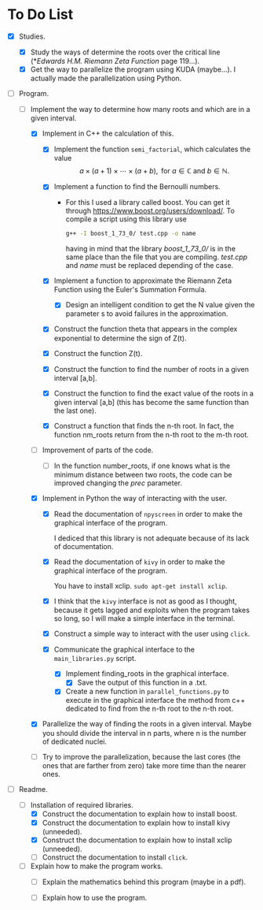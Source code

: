 # To Do List

- [x] Studies.
   - [x] Study the ways of determine the roots over the critical line (**Edwards H.M. Riemann Zeta Function* page 119...).
   - [x] Get the way to parallelize the program using KUDA (maybe...). I actually made the parallelization using Python.

 - [ ] Program.

    - [ ] Implement the way to determine how many roots and which are in a given interval.

       - [x] Implement in C++ the calculation of this.

         - [x] Implement the function `semi_factorial`, which calculates the value
           $$
           a\times(a+1)\times\cdots\times (a+b), \text{ for } a\in\mathbb{C} \text{ and }b\in\mathbb{N}.
           $$

         - [x] Implement a function to find the Bernoulli numbers.

           - For this I used a library called boost. You can get it through https://www.boost.org/users/download/. To compile a script using this library use 

             ```bash
             g++ -I boost_1_73_0/ test.cpp -o name
             ```

             having in mind that the library *boost_1_73_0/* is in the same place than the file that you are compiling. *test.cpp* and *name* must be replaced depending of the case.

         - [x] Implement a function to approximate the Riemann Zeta Function using the Euler's Summation Formula.

           - [x] Design an intelligent condition to get the N value given the parameter s to avoid failures in the approximation.

         - [x] Construct the function theta that appears in the complex exponential to determine the sign of Z(t).

         - [x] Construct the function Z(t).

         - [x] Construct the function to find the number of roots in a given interval [a,b].

         - [x] Construct the function to find the exact value of the roots in a given interval [a,b] (this has become the same function than the last one).

         - [x] Construct a function that finds the n-th root. In fact, the function nm_roots return from the n-th root to the m-th root.

       - [ ] Improvement of parts of the code.

          - [ ] In the function number_roots, if one knows what is the minimum distance between two roots, the code can be improved changing the *prec* parameter.

       - [x] Implement in Python the way of interacting with the user.

          - [x] Read the documentation of `npyscreen` in order to make the graphical interface of the program.

             I dediced that this library is not adequate because of its lack of documentation.

          - [x] Read the documentation of `kivy` in order to make the graphical interface of the program.

            You have to install xclip. `sudo apt-get install xclip`.

          - [x] I think that the `kivy` interface is not as good as I thought, because it gets lagged and exploits when the program takes so long, so I will make a simple interface in the terminal.

          - [x] Construct a simple way to interact with the user using `click`.

          - [x] Communicate the graphical interface to the `main_libraries.py` script.

            - [x] Implement finding_roots in the graphical interface.
              - [x] Save the output of this function in a .txt.
            - [x] Create a new function in  `parallel_functions.py` to execute in the graphical interface the method from c++ dedicated to find from the n-th root to the n-th root.

       - [x] Parallelize the way of finding the roots in a given interval. Maybe you should divide the interval in n parts, where n is the number of dedicated nuclei.

       - [ ] Try to improve the parallelization, because the last cores (the ones that are farther from zero) take more time than the nearer ones.

 - [ ] Readme.

    - [ ] Installation of required libraries.
       - [x] Construct the documentation to explain how to install boost.
       - [x] Construct the documentation to explain how to install kivy (unneeded).
       - [x] Construct the documentation to explain how to install xclip (unneeded).
       - [ ] Construct the documentation to install `click`.
    - [ ] Explain how to make the program works.
       - [ ] Explain the mathematics behind this program (maybe in a pdf).
       - [ ] Explain how to use the program.



